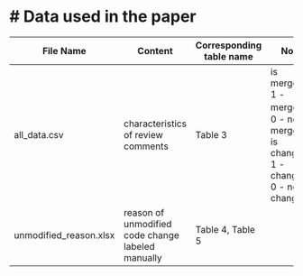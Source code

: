 # # Data used in the paper

| File Name              | Content                                           | Corresponding table name | Note                                                                             |
| ---------------------- | ------------------------------------------------- | ------------------------ | -------------------------------------------------------------------------------- |
| all_data.csv           | characteristics of review comments                | Table 3                  | is merged: 1 - merged，0 - not merged<br>is changed: 1 - changed, 0 - not changed |
| unmodified_reason.xlsx | reason of unmodified code change labeled manually | Table 4, Table 5         |                                                                                  |
